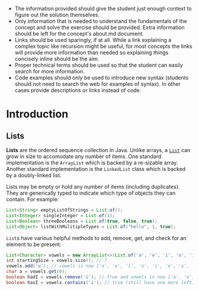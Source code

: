 * The information provided should give the student just enough context to figure out the solution themselves.
* Only information that is needed to understand the fundamentals of the concept and solve the exercise should be provided. Extra information should be left for the concept's about.md document.
* Links should be used sparingly, if at all. While a link explaining a complex topic like recursion might be useful, for most concepts the links will provide more information than needed so explaining things concisely inline should be the aim.
* Proper technical terms should be used so that the student can easily search for more information.
* Code examples should only be used to introduce new syntax (students should not need to search the web for examples of syntax). In other cases provide descriptions or links instead of code.

<!-- TODO: replace generic information from Elixir track -->

# Introduction

## Lists

**Lists** are the ordered sequence collection in Java.
Unlike arrays, a [`List`](https://docs.oracle.com/en/java/javase/11/docs/api/java.base/java/util/List.html) can grow in size to accomodate any number of items.
One standard implementation is the `ArrayList` which is backed by a re-sizable array.
Another standard implementation is the `LinkedList` class which is backed by a doubly-linked list.

Lists may be empty or hold any number of items (including duplicates).
They are generically typed to indicate which type of objects they can contain.
For example:

```java
List<String> emptyListOfStrings = List.of();
List<Integer> singleInteger = List.of(1);
List<Boolean> threeBooleans = List.of(true, false, true);
List<Object> listWithMulitipleTypes = List.of("hello", 1, true);
```

`List`s have various helpful methods to add, remove, get, and check for an element to be present:

```java
List<Character> vowels = new ArrayList<>(List.of('a', 'e', 'i', 'o', 'i', 'e', 'a'));
int startingSize = vowels.size(); // 7
vowels.add('u'); // vowels is now ['a', 'e', 'i', 'o', 'i', 'e', 'a', 'u']
char a = vowels.get(0);
boolean hadI = vowels.remove('i'); // true and vowels is now ['a', 'e', 'o', 'i', 'e', 'a', 'u']
boolean hasI = vowels.contains('i'); // true (still have one more left)
```
